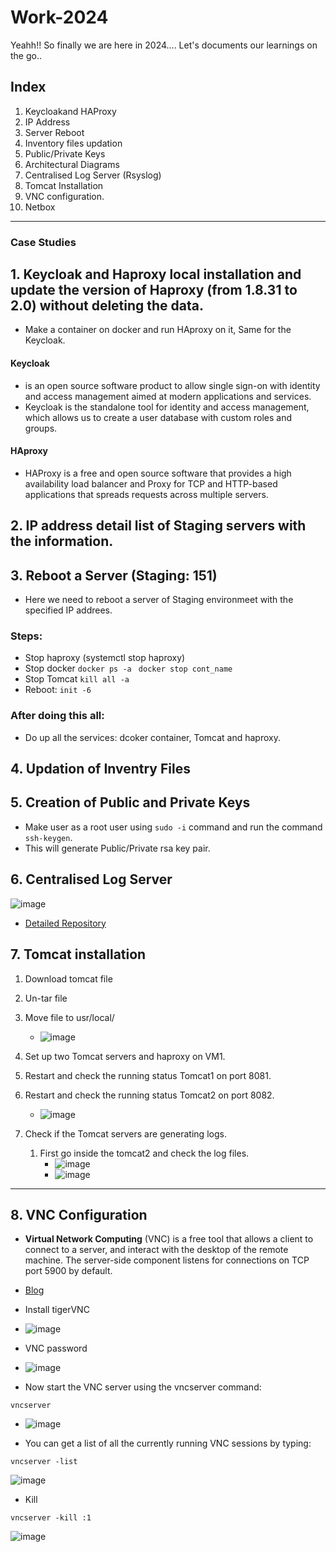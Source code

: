 # Work-2024

Yeahh!! So finally we are here in 2024....
Let's documents our learnings on the go..

## Index
1. Keycloakand HAProxy
2. IP Address
3. Server Reboot
4. Inventory files updation
5. Public/Private Keys
6. Architectural Diagrams
7. Centralised Log Server (Rsyslog)
8. Tomcat Installation
9. VNC configuration.
10. Netbox

-----------------------------------------------

### Case Studies
## 1. Keycloak and Haproxy local installation and update the version of Haproxy (from 1.8.31 to 2.0) without deleting the data.
   * Make a container on docker and run HAproxy on it, Same for the Keycloak.
   #### Keycloak
   * is an open source software product to allow single sign-on with identity and access management aimed at modern applications and services.
   * Keycloak is the standalone tool for identity and access management, which allows us to create a user database with custom roles and groups.
   #### HAproxy
   * HAProxy is a free and open source software that provides a high availability load balancer and Proxy for TCP and HTTP-based applications that spreads requests across multiple servers.
     
## 2. IP address detail list of Staging servers with the information.
   
## 3. Reboot a Server (Staging: 151)
   * Here we need to reboot a server of Staging environmeet with the specified IP addrees.
   ### Steps:
   * Stop haproxy (systemctl stop haproxy)
   * Stop docker
     ``docker ps -a
     ``
     ``docker stop cont_name
     ``
   * Stop Tomcat
     ``kill all -a
     ``
   * Reboot: ``init -6``
     
   ### After doing this all:
   * Do up all the services: dcoker container, Tomcat and haproxy.

  ## 4. Updation of Inventry Files

  ## 5. Creation of Public and Private Keys
   * Make user as a root user using ``sudo -i`` command and run the command ``ssh-keygen``.
   * This will generate Public/Private rsa key pair.

## 6. Centralised Log Server
 ![image](https://github.com/Akshaykumar05/NIC/assets/114390890/a4b724ce-dd56-47cb-afee-49cf9b9f6cff)
 
 * [Detailed Repository](https://github.com/Akshaykumar05/Centralized-Log-Server)
   
## 7. Tomcat installation
 1. Download tomcat file 
 2. Un-tar file
 3. Move file to usr/local/
    * ![image](https://github.com/Akshaykumar05/NIC/assets/114390890/5f61cba2-3830-498f-a915-825b3e5e3a11)
 4. Set up two Tomcat servers and haproxy on VM1.
 5. Restart and check the running status Tomcat1 on port 8081.
 6. Restart and check the running status Tomcat2 on port 8082.
    *  ![image](https://github.com/Akshaykumar05/NIC/assets/114390890/623af010-748b-4641-997a-048147c18820)
   
 7. Check if the Tomcat servers are generating logs.
    1. First go inside the tomcat2 and check the log files.
       * ![image](https://github.com/Akshaykumar05/NIC/assets/114390890/af0fd3c2-ae67-48b2-9b96-eeb5d65b8c75)
       * ![image](https://github.com/Akshaykumar05/NIC/assets/114390890/ef4e13e7-0750-4da0-ab24-21a5cf226770)
--------------------------
## 8. VNC Configuration
* **Virtual Network Computing** (VNC) is a free tool that allows a client to connect to a server, and interact with the desktop of the remote machine. The server-side component listens for connections on TCP port 5900 by default.
* [Blog](https://linuxize.com/post/how-to-install-and-configure-vnc-on-ubuntu-20-04/)

* Install tigerVNC
* ![image](https://github.com/user-attachments/assets/45b3449e-9ba6-4ea0-9f82-0072c599faab)

* VNC password
* ![image](https://github.com/user-attachments/assets/b28115a9-05bf-4b21-b8fb-a990fe351234)

* Now start the VNC server using the vncserver command:
```
vncserver
```

* ![image](https://github.com/user-attachments/assets/20eacdfd-9349-48ad-a45e-1d9f91a362e6)

* You can get a list of all the currently running VNC sessions by typing:
```
vncserver -list
```
![image](https://github.com/user-attachments/assets/37f83cd3-f22b-4d3b-bbe1-0a93b2726405)

* Kill
```
vncserver -kill :1
```
![image](https://github.com/user-attachments/assets/b56efad6-c06d-4f10-904a-5f5ce3323454)




